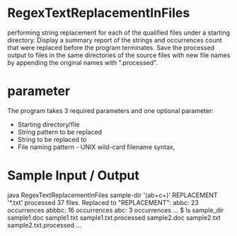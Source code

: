# RegexTextReplacementInFiles 
performing string replacement for each of the qualified files under a starting directory. Display a summary report of the strings and occurrences count that were replaced before the program terminates. Save the processed output to files in the same directories of the source files with new file names by appending the original names with ".processed".

# parameter
 The program takes 3 required parameters and one optional parameter:  
 * Starting directory/file 
 *  String pattern to be replaced 
 *  String to be replaced to 
 *  File naming pattern - UNIX wild-card filename syntax, 
 
# Sample Input / Output 
java RegexTextReplacementInFiles sample-dir '(ab+c+)' REPLACEMENT '*.txt'
processed 37 files. Replaced to "REPLACEMENT":
abbc: 23 occurrences
abbbc: 16 occurrences
abc: 3 occurrences
...
$ ls sample_dir
sample1.doc
sample1.txt
sample1.txt.processed
sample2.doc
sample2.txt
sample2.txt.processed
...
